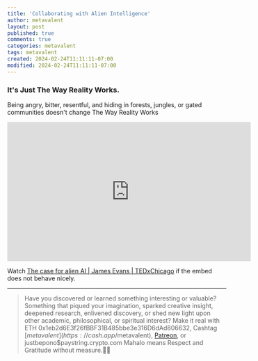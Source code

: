 ```yaml
---
title: 'Collaborating with Alien Intelligence'
author: metavalent
layout: post
published: true
comments: true
categories: metavalent
tags: metavalent
created: 2024-02-24T11:11:11-07:00
modified: 2024-02-24T11:11:11-07:00
---
```


### It's Just The Way Reality Works.

Being angry, bitter, resentful, and hiding in forests, jungles, or gated communities doesn't change The Way Reality Works
<!-- YouTube player -->
<iframe id="ytplayer" type="text/html" class="center"loading="lazy" width="560" height="320" src="https://www.youtube.com/embed/87zET-4IQws" frameborder="0"></iframe>

Watch [The case for alien AI \| James Evans \| TEDxChicago](https://youtu.be/87zET-4IQws) if the embed does not behave nicely.

---
> Have you discovered or learned something interesting or valuable? Something that piqued your imagination, sparked creative insight, deepened research, enlivened discovery, or shed new light upon other academic, philosophical, or spiritual interest? Make it real with ETH 0x1eb2d6E3f26fBBF31B485bbe3e316D6dAd806632, Cashtag [$metavalent](https://cash.app/$metavalent), [Patreon](https://patreon.com/metavalent), or justbepono$paystring.crypto.com Mahalo means Respect and Gratitude without measure.🙏🏼
